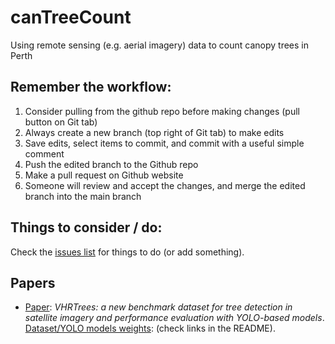 # canTreeCount
Using remote sensing (e.g. aerial imagery) data to count canopy trees in Perth

## Remember the workflow:
1. Consider pulling from the github repo before making changes (pull button on Git tab)
2. Always create a new branch (top right of Git tab) to make edits
3. Save edits, select items to commit, and commit with a useful simple comment
4. Push the edited branch to the Github repo
5. Make a pull request on Github website
6. Someone will review and accept the changes, and merge the edited branch into the main branch

## Things to consider / do:
Check the [issues list](https://github.com/cean-coding-club/canTreeCount/issues) for things to do (or add something).

## Papers
- [Paper](https://doi.org/10.3389/ffgc.2024.1495544): *VHRTrees: a new benchmark dataset for tree detection in satellite imagery and performance evaluation with YOLO-based models*. [Dataset/YOLO models weights](https://github.com/RSandAI/VHRTrees): (check links in the README).
